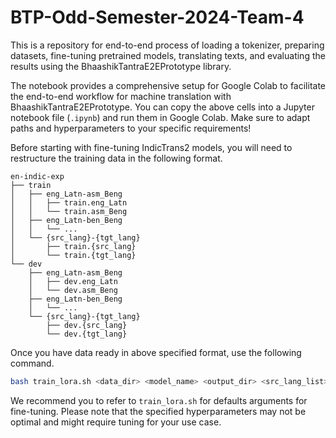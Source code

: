 # BTP-Odd-Semester-2024-Team-4

This is a repository for end-to-end process of loading a tokenizer, preparing datasets, fine-tuning pretrained models, translating texts, and evaluating the results using the BhaashikTantraE2EPrototype library.


The notebook provides a comprehensive setup for Google Colab to facilitate the end-to-end workflow for machine translation with BhaashikTantraE2EPrototype. You can copy the above cells into a Jupyter notebook file (`.ipynb`) and run them in Google Colab. Make sure to adapt paths and hyperparameters to your specific requirements!

Before starting with fine-tuning IndicTrans2 models, you will need to restructure the training data in the following format.

```
en-indic-exp
├── train
│   ├── eng_Latn-asm_Beng
│   │   ├── train.eng_Latn
│   │   └── train.asm_Beng
│   ├── eng_Latn-ben_Beng
│   │   └── ...
│   └── {src_lang}-{tgt_lang}
│       ├── train.{src_lang}
│       └── train.{tgt_lang}
└── dev
    ├── eng_Latn-asm_Beng
    │   ├── dev.eng_Latn
    │   └── dev.asm_Beng
    ├── eng_Latn-ben_Beng
    │   └── ...
    └── {src_lang}-{tgt_lang}
        ├── dev.{src_lang}
        └── dev.{tgt_lang}
```

Once you have data ready in above specified format, use the following command.

```bash
bash train_lora.sh <data_dir> <model_name> <output_dir> <src_lang_list> <tgt_lang_list>
```

We recommend you to refer to `train_lora.sh` for defaults arguments for fine-tuning. Please note that the specified hyperparameters may not be optimal and might require tuning for your use case.
